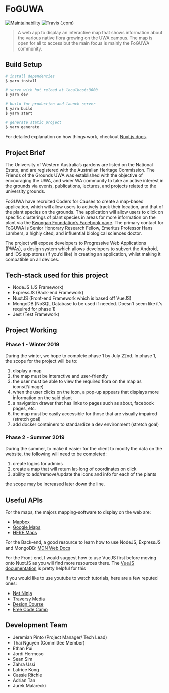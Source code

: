 # FoGUWA
[![Maintainability](https://api.codeclimate.com/v1/badges/73fea3d6e2460e707e00/maintainability)](https://codeclimate.com/github/codersforcauses/FoGUWA/maintainability)
![Travis (.com)](https://img.shields.io/travis/com/codersforcauses/FoGUWA.svg?style=flat)

> A web app to display an interactive map that shows information about the various native flora growing on the UWA campus. The map is open for all to access but the main focus is mainly the FoGUWA community.

## Build Setup

``` bash
# install dependencies
$ yarn install

# serve with hot reload at localhost:3000
$ yarn dev

# build for production and launch server
$ yarn build
$ yarn start

# generate static project
$ yarn generate
```

For detailed explanation on how things work, checkout [Nuxt.js docs](https://nuxtjs.org).

## Project Brief

The University of Western Australia’s gardens are listed on the National Estate, and are registered with the Australian Heritage Commission. The Friends of the Grounds UWA was established with the objective of encouraging the UWA, and wider WA community to take an active interest in the grounds via events, publications, lectures, and projects related to the university grounds.

FoGUWA have recruited Coders for Causes to create a map-based application, which will allow users to actively track their location, and that of the plant species on the grounds. The application will allow users to click on specific clusterings of plant species in areas for more information on the plant via the [Kwongan Foundation’s Facebook page](https://www.facebook.com/kwonganfoundation). The primary contact for FoGUWA is Senior Honorary Research Fellow, Emeritus Professor Hans Lambers, a highly cited, and influential biological sciences doctor.

The project will expose developers to Progressive Web Applications (PWAs), a design system which allows developers to subvert the Android, and iOS app stores (if you’d like) in creating an application, whilst making it compatible on all devices.

## Tech-stack used for this project
- NodeJS (JS Framework)
- ExpressJS (Back-end Framework)
- NuxtJS (Front-end Framework which is based off VueJS)
- MongoDB (NoSQL Database to be used if needed. Doesn't seem like it's required for phase 1)
- Jest (Test Framework)

## Project Working

### Phase 1 - Winter 2019

During the winter, we hope to complete phase 1 by July 22nd. In phase 1, the scope for the project will be to:
1) display a map
2) the map must be interactive and user-friendly
3) the user must be able to view the required flora on the map as icons(?/image)
4) when the user clicks on the icon, a pop-up appears that displays more information on the said plant
5) a navigation drawer that has links to pages such as about, facebook pages, etc.
6) the map must be easily accessible for those that are visually impaired (stretch goal)
7) add docker containers to standardize a dev environment (stretch goal)

### Phase 2 - Summer 2019

During the summer, to make it easier for the client to modify the data on the website, the following will need to be completed:
1) create logins for admins
2) create a map that will return lat-long of coordinates on click
3) ability to add/remove/update the icons and info for each of the plants

the scope may be increased later down the line.

## Useful APIs

For the maps, the majors mapping-software to display on the web are:
- [Mapbox](https://docs.mapbox.com/mapbox-gl-js/api/)
- [Google Maps](https://developers.google.com/maps/documentation/javascript/tutorial)
- [HERE Maps](https://developer.here.com/documentation)

For the Back-end, a good resource to learn how to use NodeJS, ExpressJS and MongoDB: [MDN Web Docs](https://developer.mozilla.org/en-US/docs/Learn/Server-side/Express_Nodejs)

For the Front-end, I would suggest how to use VueJS first before moving onto NuxtJS as you will find more resources there. The [VueJS documentation](https://vuejs.org/v2/guide/) is pretty helpful for this 

If you would like to use youtube to watch tutorials, here are a few reputed ones:
- [Net Ninja](https://www.youtube.com/channel/UCW5YeuERMmlnqo4oq8vwUpg)
- [Traversy Media](https://www.youtube.com/user/TechGuyWeb)
- [Design Course](https://www.youtube.com/user/DesignCourse)
- [Free Code Camp](https://www.youtube.com/channel/UC8butISFwT-Wl7EV0hUK0BQ)

## Development Team
- Jeremiah Pinto (Project Manager/ Tech Lead)
- Thai Nguyen (Committee Member)
- Ethan Pui
- Jordi Hermoso
- Sean Sim
- Zahra Ussi
- Latrice Kong
- Cassie Ritchie
- Adrian Tan
- Jurek Malarecki
